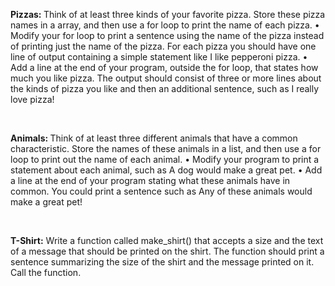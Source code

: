 <p><b>Pizzas: </b>Think of at least three kinds of your favorite pizza. Store these pizza names in a array, and then use a for loop to print the name of each pizza. • Modify your for loop to print a sentence using the name of the pizza instead of printing just the name of the pizza. For each pizza you should have one line of output containing a simple statement like I like pepperoni pizza. • Add a line at the end of your program, outside the for loop, that states how much you like pizza. The output should consist of three or more lines about the kinds of pizza you like and then an additional sentence, such as I really love pizza!</p> <br> <p><b>Animals: </b>Think of at least three different animals that have a common characteristic. Store the names of these animals in a list, and then use a for loop to print out the name of each animal. • Modify your program to print a statement about each animal, such as A dog would make a great pet. • Add a line at the end of your program stating what these animals have in common. You could print a sentence such as Any of these animals would make a great pet!</p> <br> <p><b>T-Shirt:</b> Write a function called make_shirt() that accepts a size and the text of a message that should be printed on the shirt. The function should print a sentence summarizing the size of the shirt and the message printed on it. Call the function.</p> <br>

